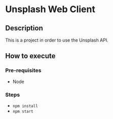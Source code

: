 # Unsplash Web Client

## Description

This is a project in order to use the Unsplash API.

## How to execute

### Pre-requisites

- Node

### Steps

- `npm install`
- `npm start`
